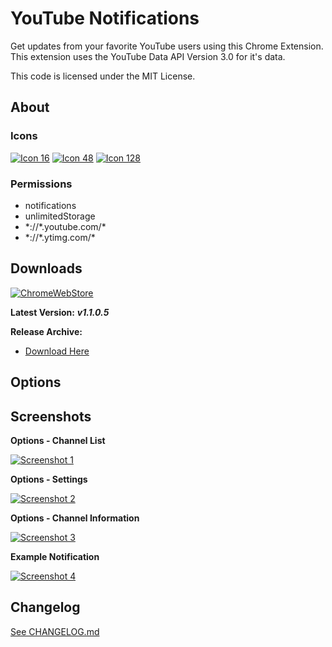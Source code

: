 # YouTube Notifications #

Get updates from your favorite YouTube users using this Chrome Extension. This extension uses the YouTube Data API Version 3.0 for it's data.

This code is licensed under the MIT License.

## About

### Icons
[![Icon 16](https://raw.githubusercontent.com/Wassup789/Youtube-Notifications/master/img/16.png)](https://raw.githubusercontent.com/Wassup789/Youtube-Notifications/master/img/16.png)
[![Icon 48](https://raw.githubusercontent.com/Wassup789/Youtube-Notifications/master/img/48.png)](https://raw.githubusercontent.com/Wassup789/Youtube-Notifications/master/img/48.png)
[![Icon 128](https://raw.githubusercontent.com/Wassup789/Youtube-Notifications/master/img/128.png)](https://raw.githubusercontent.com/Wassup789/Youtube-Notifications/master/img/128.png)

### Permissions
 - notifications
 - unlimitedStorage
 - \*://\*.youtube.com/\*
 - \*://\*.ytimg.com/\*

## Downloads

[![ChromeWebStore](https://raw.githubusercontent.com/Wassup789/Youtube-Notifications/master/img/chromewebstore.png)](https://chrome.google.com/webstore/detail/youtube-notifications/cilgbgkmanbbecbjihnbpeaoodmgchom)

**Latest Version:** ***v1.1.0.5***

**Release Archive:**

 - [Download Here][Dld_Archive]

## Options

## Screenshots
**Options - Channel List**

[![Screenshot 1](http://i.imgur.com/DMqcsFg.png)](http://i.imgur.com/DMqcsFg.png)

**Options - Settings**

[![Screenshot 2](http://i.imgur.com/CIXlMxn.png)](http://i.imgur.com/CIXlMxn.png)

**Options - Channel Information**

[![Screenshot 3](http://i.imgur.com/xiHQo9Y.png)](http://i.imgur.com/xiHQo9Y.png)

**Example Notification**

[![Screenshot 4](http://i.imgur.com/B3sSnsb.png)](http://i.imgur.com/B3sSnsb.png)

## Changelog
[See CHANGELOG.md][CLog.md]


  [Dld_Archive]: http://goo.gl/uDPhkW
  
  [CLog.md]: https://github.com/Wassup789/Youtube-Notifications/blob/master/CHANGELOG.md
